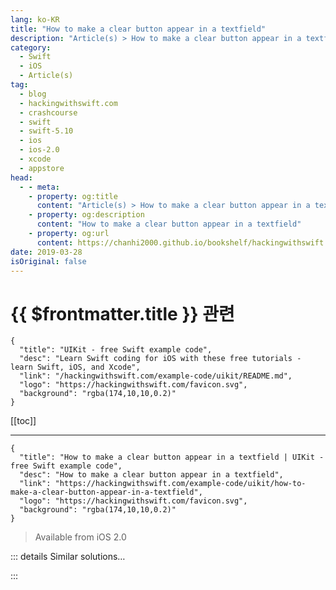 ```yaml
---
lang: ko-KR
title: "How to make a clear button appear in a textfield"
description: "Article(s) > How to make a clear button appear in a textfield"
category:
  - Swift
  - iOS
  - Article(s)
tag: 
  - blog
  - hackingwithswift.com
  - crashcourse
  - swift
  - swift-5.10
  - ios
  - ios-2.0
  - xcode
  - appstore
head:
  - - meta:
    - property: og:title
      content: "Article(s) > How to make a clear button appear in a textfield"
    - property: og:description
      content: "How to make a clear button appear in a textfield"
    - property: og:url
      content: https://chanhi2000.github.io/bookshelf/hackingwithswift.com/example-code/uikit/how-to-make-a-clear-button-appear-in-a-textfield.html
date: 2019-03-28
isOriginal: false
---
```


# {{ $frontmatter.title }} 관련

```component VPCard
{
  "title": "UIKit - free Swift example code",
  "desc": "Learn Swift coding for iOS with these free tutorials - learn Swift, iOS, and Xcode",
  "link": "/hackingwithswift.com/example-code/uikit/README.md",
  "logo": "https://hackingwithswift.com/favicon.svg",
  "background": "rgba(174,10,10,0.2)"
}
```

[[toc]]

---

```component VPCard
{
  "title": "How to make a clear button appear in a textfield | UIKit - free Swift example code",
  "desc": "How to make a clear button appear in a textfield",
  "link": "https://hackingwithswift.com/example-code/uikit/how-to-make-a-clear-button-appear-in-a-textfield",
  "logo": "https://hackingwithswift.com/favicon.svg",
  "background": "rgba(174,10,10,0.2)"
}
```

> Available from iOS 2.0

<!-- TODO: 작성 -->

<!--
If you want to let users clear their entry on a `UITextField`, the standard approach is to add a clear button to the right edge of the text field. This can be done in two ways, depending on what effect you want:

```swift
textField.clearButtonMode = .always
textField.clearButtonMode = .whileEditing
```

The first will always show the clear button, and the second will only show it while the user is editing the text.

-->

::: details Similar solutions…

<!--
/quick-start/swiftui/how-to-customize-the-submit-button-for-textfield-securefield-and-texteditor">How to customize the submit button for TextField, SecureField, and TextEditor 
/quick-start/swiftui/how-to-make-a-textfield-expand-vertically-as-the-user-types">How to make a TextField expand vertically as the user types 
/quick-start/swiftui/how-to-make-a-textfield-or-texteditor-have-default-focus">How to make a TextField or TextEditor have default focus 
/quick-start/swiftui/how-to-make-textfield-uppercase-or-lowercase-using-textcase">How to make TextField uppercase or lowercase using textCase() 
/quick-start/swiftui/how-to-create-a-tappable-button">How to create a tappable button</a>
-->

:::

